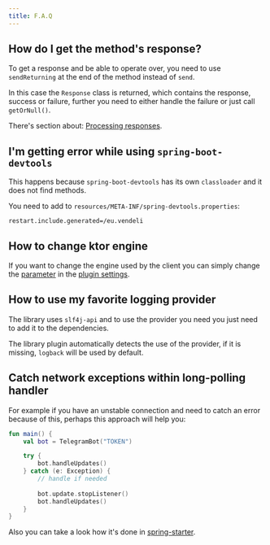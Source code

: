 ```yaml
---
title: F.A.Q
---
```


## How do I get the method's response?

To get a response and be able to operate over, you need to use `sendReturning` at the end of the method instead of `send`.

In this case the `Response` class is returned, which contains the response, success or failure, further you need to either handle the failure or just call `getOrNull()`.

There's section about: [Processing responses](https://github.com/vendelieu/telegram-bot#processing-responses).

## I'm getting error while using `spring-boot-devtools`

This happens because `spring-boot-devtools` has its own `classloader` and it does not find methods.

You need to add to `resources/META-INF/spring-devtools.properties`:

```properties
restart.include.generated=/eu.vendeli
```

## How to change ktor engine

If you want to change the engine used by the client you can simply change the [parameter](https://vendelieu.github.io/telegram-bot/ktgram-gradle-plugin/eu.vendeli.ktgram.gradle/-kt-gram-ext/ktor-jvm-engine.html) in the [plugin settings](https://vendelieu.github.io/telegram-bot/ktgram-gradle-plugin/eu.vendeli.ktgram.gradle/-kt-gram-ext/index.html).

## How to use my favorite logging provider

The library uses `slf4j-api` and to use the provider you need you just need to add it to the dependencies.

The library plugin automatically detects the use of the provider, if it is missing, `logback` will be used by default.

## Catch network exceptions within long-polling handler

For example if you have an unstable connection and need to catch an error because of this, perhaps this approach will help you:

```kotlin
fun main() {
    val bot = TelegramBot("TOKEN")

    try {
        bot.handleUpdates()
    } catch (e: Exception) {
        // handle if needed
        
        bot.update.stopListener()
        bot.handleUpdates()
    }
}
```

Also you can take a look how it's done in [spring-starter](https://github.com/vendelieu/telegram-bot/blob/1584d40f9a94a8c31bba9e7614c0070155630a52/spring-ktgram-starter/src/jvmMain/kotlin/eu/vendeli/spring/starter/TelegramAutoConfiguration.kt#L53).
